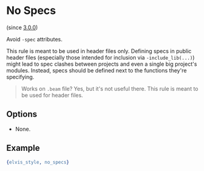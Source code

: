 # No Specs

(since [3.0.0](https://github.com/inaka/elvis_core/releases/tag/3.0.0))

Avoid `-spec` attributes.

This rule is meant to be used in header files only.
Defining specs in public header files (especially those intended for inclusion via `-include_lib(...)`)
might lead to spec clashes between projects and even a single big project's modules.
Instead, specs should be defined next to the functions they're specifying.

> Works on `.beam` file? Yes, but it's not useful there. This rule is meant to be used for header files.

## Options

- None.

## Example

```erlang
{elvis_style, no_specs}
```
